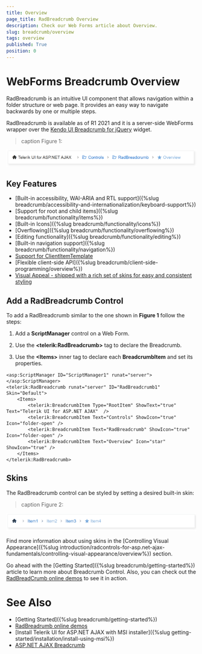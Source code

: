 ```yaml
---
title: Overview
page_title: RadBreadcrumb Overview
description: Check our Web Forms article about Overview.
slug: breadcrumb/overview
tags: overview
published: True
position: 0
---
```


# WebForms Breadcrumb Overview

RadBreadcrumb is an intuitive UI component that allows navigation within a folder structure or web page. It provides an easy way to navigate backwards by one or multiple steps.

RadBreadcrumb is available as of R1 2021 and it is a server-side WebForms wrapper over the [Kendo UI Breadcrumb for jQuery](https://docs.telerik.com/kendo-ui/controls/navigation/breadcrumb/overview) widget.

>caption Figure 1:

![WebForms Breadcrumb overview](images/breadcrumb-overview-basicusage.png "WebForms Breadcrumb Overview")

## Key Features

* [Built-in accessibility, WAI-ARIA and RTL support]({%slug breadcrumb/accessibility-and-internationalization/keyboard-support%})
* [Support for root and child items]({%slug breadcrumb/functionality/items%})
* [Built-in Icons]({%slug breadcrumb/functionality/icons%})
* [Overflowing]({%slug breadcrumb/functionality/overflowing%})
* [Editing functionality]({%slug breadcrumb/functionality/editing%})
* [Built-in navigation support]({%slug breadcrumb/functionality/navigation%})
* [Support for ClientItemTemplate](https://docs.telerik.com/devtools/aspnet-ajax/controls/breadcrumb/functionality/items#clientitemtemplate)
* [Flexible client-side API]({%slug breadcrumb/client-side-programming/overview%})
* [Visual Appeal - shipped with a rich set of skins for easy and consistent styling](#skins)

## Add a RadBreadcrumb Control

To add a RadBreadcrumb similar to the one shown in **Figure 1** follow the steps:

1. Add a **ScriptManager** control on a Web Form.

1. Use the **&lt;telerik:RadBreadcrumb&gt;** tag to declare the Breadcrumb.

1. Use the **&lt;Items&gt;** inner tag to declare each **BreadcrumbItem** and set its properties.

````ASP.NET
<asp:ScriptManager ID="ScriptManager1" runat="server"></asp:ScriptManager>
<telerik:RadBreadcrumb runat="server" ID="RadBreadcrumb1" Skin="Default">
    <Items>
        <telerik:BreadcrumbItem Type="RootItem" ShowText="true" Text="Telerik UI for ASP.NET AJAX"  />
        <telerik:BreadcrumbItem Text="Controls" ShowIcon="true" Icon="folder-open" />
        <telerik:BreadcrumbItem Text="RadBreadcrumb" ShowIcon="true" Icon="folder-open" />
        <telerik:BreadcrumbItem Text="Overview" Icon="star" ShowIcon="true" />
    </Items>
</telerik:RadBreadcrumb>
````

## Skins

The RadBreadcrumb control can be styled by setting a desired built-in skin:

>caption Figure 2:

![WebForms Breadcrumb skins](images/breadcrumb-overview-skins.gif "WebForms Breadcrumb Skins")

Find more information about using skins in the [Controlling Visual Appearance]({%slug introduction/radcontrols-for-asp.net-ajax-fundamentals/controlling-visual-appearance/overview%}) section.

Go ahead with the [Getting Started]({%slug breadcrumb/getting-started%}) article to learn more about Breadcrumb Control. Also, you can check out the [RadBreadCrumb online demos](https://demos.telerik.com/aspnet-ajax/breadcrumb/overview/defaultcs.aspx) to see it in action.


# See Also

 * [Getting Started]({%slug breadcrumb/getting-started%})
 * [RadBreadrumb online demos](https://demos.telerik.com/aspnet-ajax/breadcrumb/overview/defaultcs.aspx)
 * [Install Telerik UI for ASP.NET AJAX with MSI installer]({%slug getting-started/installation/install-using-msi%}) 
 * [ASP.NET AJAX Breadcrumb](https://www.telerik.com/products/aspnet-ajax/breadcrumb.aspx)

 

